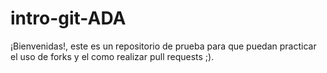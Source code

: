﻿# intro-git-ADA
¡Bienvenidas!, este es un repositorio de prueba para que puedan practicar el uso de forks y el como realizar pull requests ;).
